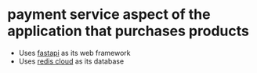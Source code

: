 # payment service aspect of the application that purchases products  

- Uses [fastapi](https://fastapi.tiangolo.com/) as its web framework
- Uses [redis cloud](https://redis.com/) as its database